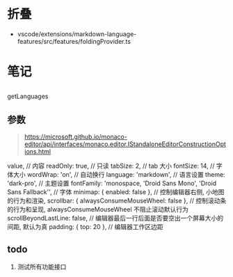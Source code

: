 # 折叠

- vscode/extensions/markdown-language-features/src/features/foldingProvider.ts 


# 笔记

##

getLanguages



## 参数

> https://microsoft.github.io/monaco-editor/api/interfaces/monaco.editor.IStandaloneEditorConstructionOptions.html

value,                      // 内容
readOnly: true,             // 只读
tabSize: 2,                 // tab 大小
fontSize: 14,               // 字体大小
wordWrap: 'on',             // 自动换行
language: 'markdown',       // 语言设置
theme: 'dark-pro',          // 主题设置
fontFamily: 'monospace, \'Droid Sans Mono\', \'Droid Sans Fallback\'',  // 字体
minimap: { enabled: false },  // 控制编辑器右侧, 小地图的行为和渲染,
scrollbar: { alwaysConsumeMouseWheel: false }, // 控制滚动条的行为和呈现, alwaysConsumeMouseWheel 不阻止滚动默认行为
scrollBeyondLastLine: false,                   // 编辑器最后一行后面是否要空出一个屏幕大小的间距, 默认为真
padding: { top: 20 },       // 编辑器工作区边距

## todo

1. 测试所有功能接口
